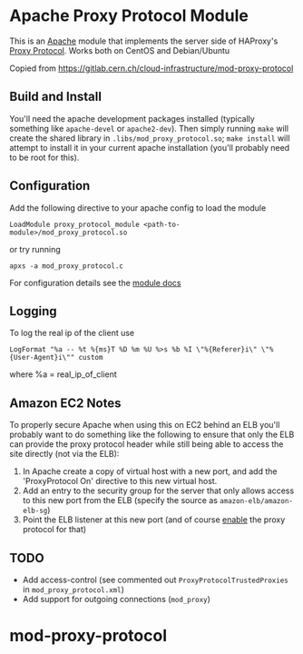 # Apache Proxy Protocol Module

This is an [Apache](http://httpd.apache.org/) module that implements the
server side of HAProxy's
[Proxy Protocol](http://blog.haproxy.com/haproxy/proxy-protocol/). Works both on CentOS and Debian/Ubuntu

Copied from https://gitlab.cern.ch/cloud-infrastructure/mod-proxy-protocol

## Build and Install

You'll need the apache development packages installed (typically something
like `apache-devel` or `apache2-dev`). Then simply running `make` will
create the shared library in `.libs/mod_proxy_protocol.so`; `make install`
will attempt to install it in your current apache installation (you'll
probably need to be root for this).

## Configuration

Add the following directive to your apache config to load the module

    LoadModule proxy_protocol_module <path-to-module>/mod_proxy_protocol.so

or try running

    apxs -a mod_proxy_protocol.c

For configuration details see the
[module docs](http://roadrunner2.github.io/mod-proxy-protocol/mod_proxy_protocol.html)
## Logging 
 
To log the real ip of the client use

    LogFormat "%a -- %t %{ms}T %D %m %U %>s %b %I \"%{Referer}i\" \"%{User-Agent}i\"" custom
where
    %a = real_ip_of_client

## Amazon EC2 Notes

To properly secure Apache when using this on EC2 behind an ELB you'll probably
want to do something like the following to ensure that only the ELB can
provide the proxy protocol header while still being able to access the site
directly (not via the ELB):

1. In Apache create a copy of virtual host with a new port, and add the
   'ProxyProtocol On' directive to this new virtual host.
2. Add an entry to the security group for the server that only allows access
   to this new port from the ELB (specify the source as `amazon-elb/amazon-elb-sg`)
3. Point the ELB listener at this new port (and of course
   [enable](http://docs.aws.amazon.com/ElasticLoadBalancing/latest/DeveloperGuide/enable-proxy-protocol.html)
   the proxy protocol for that)

## TODO

* Add access-control (see commented out `ProxyProtocolTrustedProxies` in
  `mod_proxy_protocol.xml`)
* Add support for outgoing connections (`mod_proxy`)

# mod-proxy-protocol
